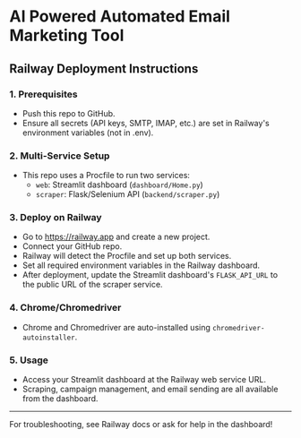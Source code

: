 # AI Powered Automated Email Marketing Tool

## Railway Deployment Instructions

### 1. Prerequisites
- Push this repo to GitHub.
- Ensure all secrets (API keys, SMTP, IMAP, etc.) are set in Railway's environment variables (not in .env).

### 2. Multi-Service Setup
- This repo uses a Procfile to run two services:
  - `web`: Streamlit dashboard (`dashboard/Home.py`)
  - `scraper`: Flask/Selenium API (`backend/scraper.py`)

### 3. Deploy on Railway
- Go to https://railway.app and create a new project.
- Connect your GitHub repo.
- Railway will detect the Procfile and set up both services.
- Set all required environment variables in the Railway dashboard.
- After deployment, update the Streamlit dashboard's `FLASK_API_URL` to the public URL of the scraper service.

### 4. Chrome/Chromedriver
- Chrome and Chromedriver are auto-installed using `chromedriver-autoinstaller`.

### 5. Usage
- Access your Streamlit dashboard at the Railway web service URL.
- Scraping, campaign management, and email sending are all available from the dashboard.

---

For troubleshooting, see Railway docs or ask for help in the dashboard!
